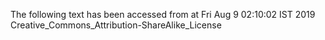 The following text has been accessed from at Fri Aug 9 02:10:02 IST 2019
Creative_Commons_Attribution-ShareAlike_License
